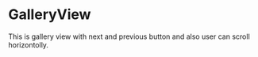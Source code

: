 # GalleryView
This is gallery view with next and previous button and also user can scroll horizontolly. 
